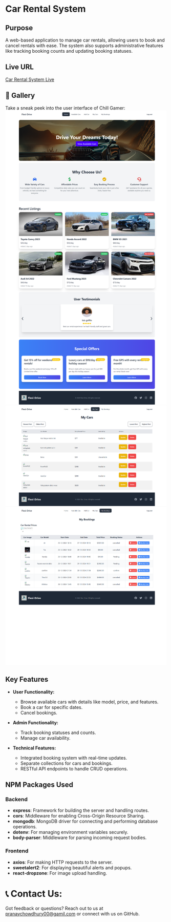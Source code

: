 # Car Rental System

## Purpose
A web-based application to manage car rentals, allowing users to book and cancel rentals with ease. The system also supports administrative features like tracking booking counts and updating booking statuses.

## Live URL
[Car Rental System Live](https://assignment-11-a1abc.web.app/)

## 📸 Gallery
Take a sneak peek into the user interface of Chill Gamer:
 ![Image Alt](https://github.com/PranayChowdhury00/Car-Rental-System/blob/main/assignment-11-a1abc.web.app_.png?raw=true)
 ![Image Alt](https://github.com/PranayChowdhury00/Car-Rental-System/blob/main/assignment-11-a1abc.web.app_%20(2).png?raw=true)
 ![Image Alt](https://github.com/PranayChowdhury00/Car-Rental-System/blob/main/assignment-11-a1abc.web.app_%20(1).png?raw=true)
## Key Features
- **User Functionality:**
  - Browse available cars with details like model, price, and features.
  - Book a car for specific dates.
  - Cancel bookings.
  
- **Admin Functionality:**
  - Track booking statuses and counts.
  - Manage car availability.
  
- **Technical Features:**
  - Integrated booking system with real-time updates.
  - Separate collections for cars and bookings.
  - RESTful API endpoints to handle CRUD operations.

## NPM Packages Used
### Backend
- **express**: Framework for building the server and handling routes.
- **cors**: Middleware for enabling Cross-Origin Resource Sharing.
- **mongodb**: MongoDB driver for connecting and performing database operations.
- **dotenv**: For managing environment variables securely.
- **body-parser**: Middleware for parsing incoming request bodies.

### Frontend
- **axios**: For making HTTP requests to the server.
- **sweetalert2**: For displaying beautiful alerts and popups.
- **react-dropzone**: For image upload handling.
# 📞 Contact Us:
Got feedback or questions? Reach out to us at pranaychowdhury00@gamil.com or connect with us on GitHub.
